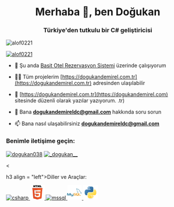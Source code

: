 <h1 align="center">Merhaba 👋, ben Doğukan</h1>
<h3 align="center">Türkiye'den tutkulu bir C# geliştiricisi</h3>

<p align="left"> <img src=" https://komarev.com/ghpvc/?username=alof0221&label=Profile%20views&color=0e75b6&style=flat" alt = "alof0221" /> </p>

<p align = "left"> <a href = "https:/ /github.com/ryo-ma/github-profile-trophy"><img src = "https://github-profile-trophy.vercel.app/?username=alof0221" alt = "alof0221" /></a > </p>

- 🔭 Şu anda [Basit Otel Rezervasyon Sistemi](https://github.com/Alof02221/sql-ile-otel-rezervasyon-program-) üzerinde çalışıyorum

- 👨‍💻 Tüm projelerim [https://dogukandemirel.com.tr](https://dogukandemirel.com.tr) adresinden ulaşılabilir

- 📝 [https://dogukandemirel.com.tr](https://dogukandemirel.com) sitesinde düzenli olarak yazılar yazıyorum. .tr)

- 💬 Bana **dogukandemireldc@gmail.com** hakkında soru sorun

- 📫 Bana nasıl ulaşabilirsiniz **dogukandemireldc@gmail.com**

<h3 align="left">Benimle iletişime geçin:</h3>
<p align = "left">
<a href = "https://instagram.com/dogukan038" target = "blank"><img align = "center" src = "https://raw.githubusercontent.com/rahuldkjain/github -profile-readme-generator/master/src/images/icons/Social/instagram.svg" alt = "dogukan038" height = "30" genişlik = "40" /></a>
<a href = "https:/ /discord.gg/_dogukan__" target = "boş"><img align = "center" src = "https://raw.githubusercontent.com/rahuldkjain/github-profile-readme-generator/master/src/images/icons /Social/discord.svg" alt = "_dogukan__" height = "30" width = "40" /></a> </p>
<

h3 align = "left">Diller ve Araçlar:</h3>
<p align = "left"> <a href = "https://www.w3schools.com/cs/" target = "_blank" rel = "noreferrer"> <img src = "https://raw.githubusercontent.com/ devicons/devicon/master/icons/csharp/csharp-original.svg" alt = "csharp" width = "40" height = "40"/> </a> <a href = "https://www.w3. org/html/" target = "_blank" rel = "noreferrer"> <img src = "https://raw.githubusercontent.com/devicons/devicon/master/icons/html5/html5-original-wordmark.svg" alt ="html5" width = "40" height = "40"/> </a> <a href = "https://www.microsoft.com/en-us/sql-server" target = "_blank" rel= "noreferrer"> <img src="https://www.svgrepo.com/show/303229/microsoft-sql-server-logo.svg" alt = "mssql" width = "40" height = "40"/> </a> <a href = "https://www.mysql.com/" target = "_blank" rel = "noreferrer"> <img src = "https://raw.githubusercontent.com/devicons/devicon/master/icons/mysql/mysql-original-wordmark.svg" alt = "mysql" width = "40" height = "40"/> </a> <a href = "https://www.python.org" target = "_blank" rel = "noreferrer"> <img src = "https://raw.githubusercontent.com/devicons/devicon/master /icons/python/python-original.svg" alt = "python" width = "40" height = "40"/> </a> </p>
